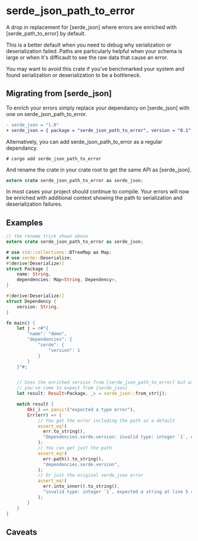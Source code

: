 # serde_json_path_to_error

A drop in replacement for [serde_json] where errors are enriched with [serde_path_to_error] by default.

This is a better default when you need to debug why serialization or deserialization failed.
Paths are particularly helpful when your schema is large or when it's difficault to see the raw data that cause an error.

You may want to avoid this crate if you've benchmarked your system and found serialization or deserialization to be a bottleneck.

## Migrating from [serde_json]

To enrich your errors simply replace your dependancy on [serde_json] with one on serde_json_path_to_error.

```diff
- serde_json = "1.0"
+ serde_json = { package = "serde_json_path_to_error", version = "0.1" }
```

Alternatively, you can add serde_json_path_to_error as a regular dependancy.

```text
# cargo add serde_json_path_to_error 
```

And rename the crate in your crate root to get the same API as [serde_json].

```rust
extern crate serde_json_path_to_error as serde_json;
```


In most cases your project should continue to compile.
Your errors will now be enriched with additional context showing the path to serialization and deserialization failures.

## Examples

```rust
// the rename trick shown above
extern crate serde_json_path_to_error as serde_json;

# use std::collections::BTreeMap as Map;
# use serde::Deserialize;
#[derive(Deserialize)]
struct Package {
    name: String,
    dependencies: Map<String, Dependency>,
}

#[derive(Deserialize)]
struct Dependency {
    version: String,
}

fn main() {
    let j = r#"{
        "name": "demo",
        "dependencies": {
            "serde": {
                "version": 1
            }
        }
    }"#;


    // Uses the enriched version from [serde_json_path_to_error] but with the exact same API
    // you've come to expect from [serde_json]
    let result: Result<Package, _> = serde_json::from_str(j);

    match result {
        Ok(_) => panic!("expected a type error"),
        Err(err) => {
            // You get the error including the path as a default
            assert_eq!(
              err.to_string(),
              "dependencies.serde.version: invalid type: integer `1`, expected a string at line 5 column 28",
            );
            // You can get just the path
            assert_eq!(
              err.path().to_string(),
              "dependencies.serde.version",
            );
            // Or just the original serde_json error
            assert_eq!(
              err.into_inner().to_string(),
              "invalid type: integer `1`, expected a string at line 5 column 28",
            );
        }
    }
}
```

## Caveats

